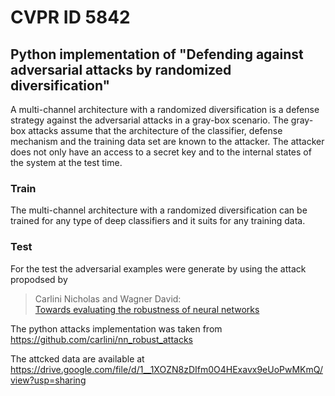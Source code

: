 # CVPR ID 5842 

## Python implementation of "Defending against adversarial attacks by randomized diversification"

A multi-channel architecture with a randomized diversification is a defense strategy against the adversarial attacks in a gray-box scenario. The gray-box attacks assume that the architecture of the classifier, defense mechanism and the training data set are known to the attacker. The attacker does not only have an access to a secret key and to the internal states of the system at the test time. 

### Train

The multi-channel architecture with a randomized diversification can be trained for any type of deep classifiers and it suits for any training data.

### Test

For the test the adversarial examples were generate by using the attack propodsed by 
> Carlini Nicholas and Wagner David:  
> [Towards evaluating the robustness of neural networks](https://arxiv.org/pdf/1608.04644.pdf) 

The python attacks implementation was taken from https://github.com/carlini/nn_robust_attacks

The attcked data are available at https://drive.google.com/file/d/1__1XOZN8zDIfm0O4HExavx9eUoPwMKmQ/view?usp=sharing






